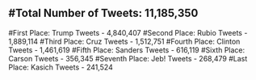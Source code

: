#Total Number of Tweets: 11,185,350 
---
#First Place: Trump Tweets - 4,840,407
#Second Place: Rubio Tweets - 1,889,114
#Third Place: Cruz Tweets - 1,512,751
#Fourth Place: Clinton Tweets - 1,461,619
#Fifth Place: Sanders Tweets - 616,119
#Sixth Place: Carson Tweets - 356,345
#Seventh Place: Jeb! Tweets - 268,479
#Last Place: Kasich Tweets - 241,524
